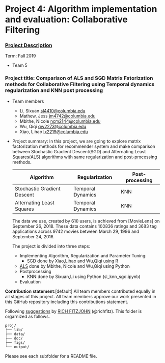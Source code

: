 # Project 4: Algorithm implementation and evaluation: Collaborative Filtering

### [Project Description](doc/project4_desc.md)

Term: Fall 2019

+ Team 5

### Project title: Comparison of ALS and SGD Matrix Fatorization methods for Collaborative Filtering using Temporal dynamics regularization and KNN post processing

+ Team members
	+   Li, Sixuan sl4410@columbia.edu
	+   Mathew, Jess jm4742@columbia.edu
	+   Mbithe, Nicole ncm2144@columbia.edu
	+   Wu, Qiqi qw2273@columbia.edu
	+  Xiao, Lihao lx2219@columbia.edu
	
+ Project summary: 
In this project, we are going to explore matrix factorization methods for recommender system and make comparison between Stochastic Gradient Descent(SGD) and Alternating Least Squares(ALS) algorithms with same regularization and post-processing methods.

    Algorithm                   | Regularization     | Post-processing
    --------------------------- | -------------------| -------------
    Stochastic Gradient Descent | Temporal Dynamics  | KNN
     Alternating Least Squares  | Temporal Dynamics  | KNN
     
   The data we use, created by 610 users,  is achieved from [MovieLens] on September 26, 2018. These data contains 100836 ratings and 3683 tag   applications across 9742 movies between March 29, 1996 and September 24, 2018. 
   
   The project is divided into three steps:
    + Implementing Algorithm, Regularization and Parameter Tuning 
    	- [SGD](doc/main.rmd) done by Xiao,Lihao and Wu,Qiqi using R [](doc/main.rmd)
	- [ALS](doc/ALS_implementation.ipynb) done by Mbithe, Nicole and Wu,Qiqi using Python
    + Postprocessing 
    	- KNN done by Sixuan,Li using Python (sl_knn_sgd.ipynb)
    + Evaluation
   

**Contribution statement**:[default] All team members contributed equally in all stages of this project. All team members approve our work presented in this GitHub repository including this contributions statement. 

Following [suggestions](http://nicercode.github.io/blog/2013-04-05-projects/) by [RICH FITZJOHN](http://nicercode.github.io/about/#Team) (@richfitz). This folder is orgarnized as follows.

```
proj/
├── lib/
├── data/
├── doc/
├── figs/
└── output/
```

Please see each subfolder for a README file.
